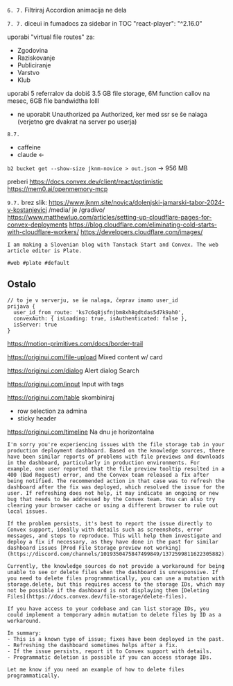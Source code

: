 `6. 7.`
Filtriraj Accordion animacija ne dela

`7. 7.`
diceui in fumadocs za sidebar in TOC
"react-player": "^2.16.0"

uporabi "virtual file routes" za:

- Zgodovina
- Raziskovanje
- Publiciranje
- Varstvo
- Klub

uporabi 5 referralov da dobiš 3.5 GB file storage, 6M function callov na mesec, 6GB file bandwidtha lolll

- ne uporabit Unauthorized pa Authorized, ker med ssr se še nalaga (verjetno gre dvakrat na server po userja)

`8.7.`
[](https://tweakcn.com/editor/theme)

- caffeine
- claude <-

`b2 bucket get --show-size jknm-novice > out.json` -> 956 MB

preberi https://docs.convex.dev/client/react/optimistic
https://mem0.ai/openmemory-mcp

`9.7.`
brez slik: https://www.jknm.site/novica/dolenjski-jamarski-tabor-2024-v-kostanjevici
/media/ je /gradivo/
https://www.matthewluo.com/articles/setting-up-cloudflare-pages-for-convex-deployments
https://blog.cloudflare.com/eliminating-cold-starts-with-cloudflare-workers/
https://developers.cloudflare.com/images/

```
I am making a Slovenian blog with Tanstack Start and Convex. The web article editor is Plate.

#web #plate #default
```

## Ostalo

```
// to je v serverju, se še nalaga, čeprav imamo user_id
prijava {
  user_id_from_route: 'ks7c6q8jsfnjbm8xh8gdtdas5d7k9ah0',
  convexAuth: { isLoading: true, isAuthenticated: false },
  isServer: true
}
```

https://motion-primitives.com/docs/border-trail

https://originui.com/file-upload
Mixed content w/ card

https://originui.com/dialog
Alert dialog
Search

https://originui.com/input
Input with tags

https://originui.com/table
skombiniraj

- row selection za admina
- sticky header

https://originui.com/timeline
Na dnu je horizontalna

```
I'm sorry you're experiencing issues with the file storage tab in your production deployment dashboard. Based on the knowledge sources, there have been similar reports of problems with file previews and downloads in the dashboard, particularly in production environments. For example, one user reported that the file preview tooltip resulted in a 400 (Bad Request) error, and the Convex team released a fix after being notified. The recommended action in that case was to refresh the dashboard after the fix was deployed, which resolved the issue for the user. If refreshing does not help, it may indicate an ongoing or new bug that needs to be addressed by the Convex team. You can also try clearing your browser cache or using a different browser to rule out local issues.

If the problem persists, it's best to report the issue directly to Convex support, ideally with details such as screenshots, error messages, and steps to reproduce. This will help them investigate and deploy a fix if necessary, as they have done in the past for similar dashboard issues [Prod File Storage preview not working](https://discord.com/channels/1019350475847499849/1372599811622305882).

Currently, the knowledge sources do not provide a workaround for being unable to see or delete files when the dashboard is unresponsive. If you need to delete files programmatically, you can use a mutation with storage.delete, but this requires access to the storage IDs, which may not be possible if the dashboard is not displaying them [Deleting Files](https://docs.convex.dev/file-storage/delete-files).

If you have access to your codebase and can list storage IDs, you could implement a temporary admin mutation to delete files by ID as a workaround.

In summary:
- This is a known type of issue; fixes have been deployed in the past.
- Refreshing the dashboard sometimes helps after a fix.
- If the issue persists, report it to Convex support with details.
- Programmatic deletion is possible if you can access storage IDs.

Let me know if you need an example of how to delete files programmatically.
```
